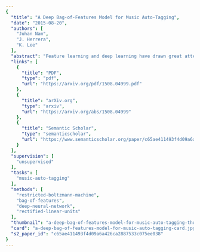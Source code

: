 ```yaml
---
{
  "title": "A Deep Bag-of-Features Model for Music Auto-Tagging",
  "date": "2015-08-20",
  "authors": [
    "Juhan Nam",
    "J. Herrera",
    "K. Lee"
  ],
  "abstract": "Feature learning and deep learning have drawn great attention in recent years as a way of transforming input data into more effective representations using learning algorithms. Such interest has grown in the area of music information retrieval (MIR) as well, particularly in music audio classification tasks such as auto-tagging. In this paper, we present a two-stage learning model to effectively predict multiple labels from music audio. The first stage learns to project local spectral patterns of an audio track onto a high-dimensional sparse space in an unsupervised manner and summarizes the audio track as a bag-of-features. The second stage successively performs the unsupervised learning on the bag-of-features in a layer-by-layer manner to initialize a deep neural network and finally fine-tunes it with the tag labels. Through the experiment, we rigorously examine training choices and tuning parameters, and show that the model achieves high performance on Magnatagatune, a popularly used dataset in music auto-tagging.",
  "links": [
    {
      "title": "PDF",
      "type": "pdf",
      "url": "https://arxiv.org/pdf/1508.04999.pdf"
    },
    {
      "title": "arXiv.org",
      "type": "arxiv",
      "url": "https://arxiv.org/abs/1508.04999"
    },
    {
      "title": "Semantic Scholar",
      "type": "semanticscholar",
      "url": "https://www.semanticscholar.org/paper/c65ae411493f4d09a6a426ca2887533c075ee038"
    }
  ],
  "supervision": [
    "unsupervised"
  ],
  "tasks": [
    "music-auto-tagging"
  ],
  "methods": [
    "restricted-boltzmann-machine",
    "bag-of-features",
    "deep-neural-network",
    "rectified-linear-units"
  ],
  "thumbnail": "a-deep-bag-of-features-model-for-music-auto-tagging-thumb.jpg",
  "card": "a-deep-bag-of-features-model-for-music-auto-tagging-card.jpg",
  "s2_paper_id": "c65ae411493f4d09a6a426ca2887533c075ee038"
}
---
```


